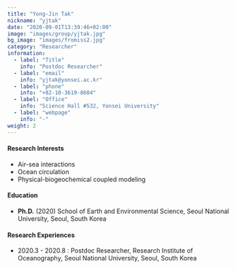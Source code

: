 ```yaml
---
title: "Yong-Jin Tak"
nickname: "yjtak"
date: "2020-09-01T13:39:46+02:00"
image: "images/group/yjtak.jpg"
bg_image: "images/fromiss2.jpg"
category: "Researcher"
information:
  - label: "Title"
    info: "Postdoc Researcher"
  - label: "email"
    info: "yjtak@yonsei.ac.kr"
  - label: "phone"
    info: "+82-10-3619-8604"
  - label: "Office"
    info: "Science Hall #532, Yonsei University"
  - label: "webpage"
    info: "-"
weight: 2
---
```


#### Research Interests
+ Air-sea interactions
+ Ocean circulation
+ Physical-biogeochemical coupled modeling

#### Education
+ **Ph.D.** (2020) School of Earth and Environmental Science, Seoul National University, Seoul, South Korea

#### Research Experiences
+ 2020.3 - 2020.8 : Postdoc Researcher, Research Institute of Oceanography, Seoul National University, Seoul, South Korea
